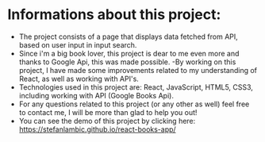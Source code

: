 # Informations about this project:

- The project consists of a page that displays data fetched from API, based on user input in input search.
- Since i'm a big book lover, this project is dear to me even more and thanks to Google Api, this was made possible.
  -By working on this project, I have made some improvements related to my understanding of React, as well as working with API's.
- Technologies used in this project are: React, JavaScript, HTML5, CSS3, including working with API (Google Books Api).
- For any questions related to this project (or any other as well) feel free to contact me, I will be more than glad to help you out!
- You can see the demo of this project by clicking here: https://stefanlambic.github.io/react-books-app/
